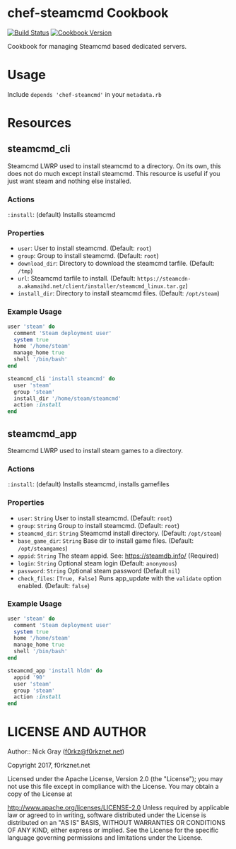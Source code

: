 # chef-steamcmd Cookbook

[![Build Status](https://travis-ci.org/f0rkz/chef-steamcmd.svg?branch=master)](https://travis-ci.org/f0rkz/chef-steamcmd) [![Cookbook Version](https://img.shields.io/cookbook/v/chef-steamcmd.svg)](https://supermarket.chef.io/cookbooks/chef-steamcmd)

Cookbook for managing Steamcmd based dedicated servers.

# Usage

Include `depends 'chef-steamcmd'` in your `metadata.rb`

# Resources

## steamcmd_cli

Steamcmd LWRP used to install steamcmd to a directory. On its own, this does not
do much except install steamcmd. This resource is useful if you just want steam
and nothing else installed.

### Actions

`:install`: (default) Installs steamcmd

### Properties

* `user`: User to install steamcmd. (Default: `root`)
* `group`: Group to install steamcmd. (Default: `root`)
* `download_dir`: Directory to download the steamcmd tarfile. (Default: `/tmp`)
* `url`: Steamcmd tarfile to install. (Default: `https://steamcdn-a.akamaihd.net/client/installer/steamcmd_linux.tar.gz`)
* `install_dir`: Directory to install steamcmd files. (Default: `/opt/steam`)

### Example Usage
```ruby
user 'steam' do
  comment 'Steam deployment user'
  system true
  home '/home/steam'
  manage_home true
  shell '/bin/bash'
end

steamcmd_cli 'install steamcmd' do
  user 'steam'
  group 'steam'
  install_dir '/home/steam/steamcmd'
  action :install
end
```

## steamcmd_app

Steamcmd LWRP used to install steam games to a directory.

### Actions

`:install`: (default) Installs steamcmd, installs gamefiles

### Properties

* `user`: `String` User to install steamcmd. (Default: `root`)
* `group`: `String` Group to install steamcmd. (Default: `root`)
* `steamcmd_dir`: `String` Steamcmd install directory. (Default: `/opt/steam`)
* `base_game_dir`: `String` Base dir to install game files. (Default: `/opt/steamgames`)
* `appid`: `String` The steam appid. See: https://steamdb.info/ (Required)
* `login`: `String` Optional steam login (Default: `anonymous`)
* `password`: `String` Optional steam password (Default `nil`)
* `check_files`: `[True, False]` Runs app_update with the `validate` option enabled. (Default: `false`)

### Example Usage
```ruby
user 'steam' do
  comment 'Steam deployment user'
  system true
  home '/home/steam'
  manage_home true
  shell '/bin/bash'
end

steamcmd_app 'install hldm' do
  appid '90'
  user 'steam'
  group 'steam'
  action :install
end
```
# LICENSE AND AUTHOR

Author:: Nick Gray (f0rkz@f0rkznet.net)

Copyright 2017, f0rkznet.net

Licensed under the Apache License, Version 2.0 (the "License"); you may not use this file except in compliance with the License. You may obtain a copy of the License at

http://www.apache.org/licenses/LICENSE-2.0
Unless required by applicable law or agreed to in writing, software distributed under the License is distributed on an "AS IS" BASIS, WITHOUT WARRANTIES OR CONDITIONS OF ANY KIND, either express or implied. See the License for the specific language governing permissions and limitations under the License.
